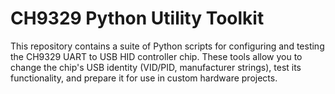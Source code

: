 # CH9329 Python Utility Toolkit

This repository contains a suite of Python scripts for configuring and testing the CH9329 UART to USB HID controller chip.
These tools allow you to change the chip's USB identity (VID/PID, manufacturer strings), test its functionality, and prepare it for use in custom hardware projects.
